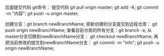 
后面提交代码 git命令： 
提交代码 
    git pull origin master; 
    git add -A; git commit -m "内容";
    git push -u origin master;

创建分支：git branch newBranchName;
 把新创建的分支提交到远程仓库： git push origin newBranchName;
  查看目前仓库的所有分支：git branch -a; 
  从master分支切换到newBranchName分支： git checkout newBranchName; 
  再把当前修改的提交到newBranchName分支：
    git commit -m "info";
    git push -u origin newBranchName;